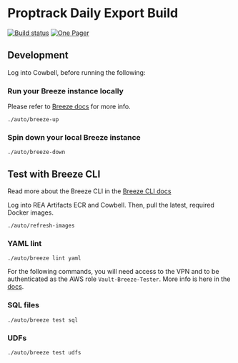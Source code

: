 # Proptrack Daily Export Build
[![Build status](https://badge.buildkite.com/6921b9d3b8a812e3c7a401953ee69ba500fe413bb6d20ac821.svg?branch=master)](https://buildkite.com/rea/proptrack-daily-export-build)
[![One Pager](https://1badge.reainternal.net/systems_health/1pager.svg)](docs/1pager.md)

## Development

Log into Cowbell, before running the following:

### Run your Breeze instance locally

Please refer to [Breeze docs](https://pages.git.realestate.com.au/data-platform/breeze/dev-environment/) for more info.

```shell script
./auto/breeze-up
```

### Spin down your local Breeze instance

```shell script
./auto/breeze-down
```

## Test with Breeze CLI

Read more about the Breeze CLI in the [Breeze CLI docs](https://pages.git.realestate.com.au/data-platform/breeze/usage/)

Log into REA Artifacts ECR and Cowbell. Then, pull the latest, required Docker images.
```shell script
./auto/refresh-images
```

### YAML lint

```shell script
./auto/breeze lint yaml
```

For the following commands, you will need access to the VPN and to be authenticated as the AWS role `Vault-Breeze-Tester`. More info is here in the [docs](https://pages.git.realestate.com.au/data-platform/breeze/configuration/testing-dags/#scripts).

### SQL files

```shell script
./auto/breeze test sql
```

### UDFs

```shell script
./auto/breeze test udfs
```
